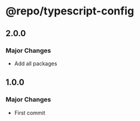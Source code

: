 # @repo/typescript-config

## 2.0.0

### Major Changes

- Add all packages

## 1.0.0

### Major Changes

- First commit
